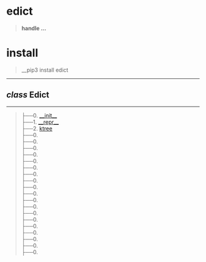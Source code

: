 # edict
>__handle ...__

# install
>__pip3 install edict

-----------------------------------------------------------------------

## _class_ Edict
-----------------------------------------------------------------------
>├──0. [\_\_init\_\_](edict/Images/__init__.0.png) <br>
├──1. [\_\_repr\_\_](edict/Images/__repr__.0.png)  <br>
├──2. [ktree](edict/Images/ktree.0.png)  <br>
├──0. [](edict/Images/.0.pngktree.0.png)  <br>
├──0. [](edict/Images/.0.png)  <br>
├──0. [](edict/Images/.0.png)  <br>
├──0. [](edict/Images/.0.png)  <br>
├──0. [](edict/Images/.0.png)  <br>
├──0. [](edict/Images/.0.png)  <br>
├──0. [](edict/Images/.0.png)  <br>
├──0. [](edict/Images/.0.png)  <br>
├──0. [](edict/Images/.0.png)  <br>
├──0. [](edict/Images/.0.png)  <br>
├──0. [](edict/Images/.0.png)  <br>
├──0. [](edict/Images/.0.png)  <br>
├──0. [](edict/Images/.0.png)  <br>
├──0. [](edict/Images/.0.png)  <br>
├──0. [](edict/Images/.0.png)  <br>
├──0. [](edict/Images/.0.png)  <br>
├──0. [](edict/Images/.0.png)  <br>
├──0. [](edict/Images/.0.png)  <br>
├──0. [](edict/Images/.0.png)  <br>
